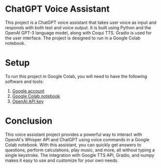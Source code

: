 # ChatGPT Voice Assistant


This project is a ChatGPT voice assistant that takes user voice as input and responds with both text and voice output. It is built using Python and the OpenAI GPT-3 language model, along with Coqui TTS. Gradio is used for the user interface. The project is designed to run in a Google Colab notebook.

# Setup

To run this project in Google Colab, you will need to have the following software and tools:

1. [Google account](https://accounts.google.com/)
2. [Google Colab notebook](https://colab.research.google.com/)
3. [OpenAI API key](https://openai.com)

# Conclusion

This voice assistant project provides a powerful way to interact with OpenAI's Whisper API and ChatGPT using voice commands in a Google Colab notebook. With this assistant, you can quickly get answers to questions, perform calculations, play music, and more, all without typing a single keystroke. The integration with Google TTS API, Gradio, and numpy makes it easy to use and customize for your own needs.
